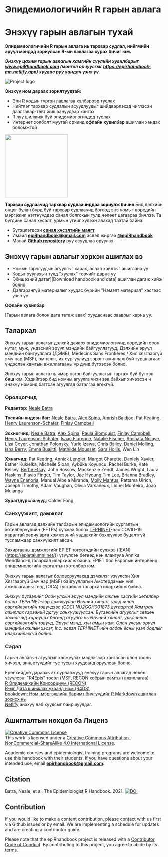 # Эпидемиологичийн R гарын авлага 

# Энэхүү гарын авлагын тухай
**Эпидемиологичийн R гарын авлага нь тархвар судлал, нийгмийн эрүүл мэндэд зориулсан R-ын лавлагаа сурах бичиг юм.**

***Энэхүү цахим гарын авлагын хамгийн сүүлийн хувилбарыг www.epiRhandbook.com (монгол орчуулгыг https://epirhandbook-mn.netlify.app) хуудас руу хандан үзнэ үү.***


![Project logo](https://github.com/appliedepi/epiRhandbook_eng/blob/master/images/Epi%20R%20Handbook%20Banner%20Beige%201500x500.png)

**Энэхүү ном дараах зорилтуудтай:**  

* Эпи R кодын түргэн лавлагаа хэлбэрээр туслах  
* Нийтлэг тархвар судлалын асуудлуудыг шийдвэрлэхэд чиглэсэн даалгавар-төвт жишээнүүдээр хангах  
* R луу шилжиж буй эпидемиологичдод туслах  
* Интернет холболт муутай орчинд **офлайн хувилбар** ашиглан хандах боломжтой  


<img src="https://github.com/appliedepi/epiRhandbook_eng/blob/master/images/epiRhandbook_HexSticker_500x500.png" width="200" height="200">

<span style="color: black;">**Тархвар судлаачид тархвар судлаачиддаа зориулж бичив**</span>
Бид дэлхийн өнцөг булан бүрд буй тархвар судлаачид бөгөөд энэ номыг өөрсдийн мэргэжил нэгтнүүддээ санал болгохын тулд чөлөөт цагаараа бичлээ. Та бүгдийн санал хүсэлт, урмын үгийг хүлээн авахад таатай байна:

* Бүтэцлэгдсэн **[санал хүсэлтийн маягт](https://forms.gle/A5SnRVws7tPD15Js9)**  
* Имэйл **epiRhandbook@gmail.com** эсвэл жиргээ **[\@epiRhandbook](https://twitter.com/epirhandbook)**  
* Манай **[Github repository](https://github.com/epirhandbook/Epi_R_handbook)** руу асуудлаа оруулах  


## Энэхүү гарын авлагыг хэрхэн ашиглах вэ  


* Номын гарчгуудын агуулгыг харах, эсвэл хайлтыг ашиглана уу
* Кодыг хуулахын тулд "хуулах" товчийг дарна уу  
* [Жишээний датаг][Download handbook and data] ашиглан дагаж хийж болно   
* Дэлгэрэнгүй материалыг хуудас бүрийн "Нэмэлт материал" хэсгээс үзнэ үү  

**Офлайн хувилбар**  

[Гарын авлага болон дата татаж авах] хуудаснаас зааврыг харна уу.



<!-- ======================================================= -->
## Талархал   

Энэхүү гарын авлагыг дэлхий даяарх эпидемиологичид өөрсдийн орон нутаг, муж, үндэсний эрүүл мэндийн байгууллагууд, Дэлхийн эрүүл мэндийн байгууллага (ДЭМБ), Médecins Sans Frontières / Хил хязгааргүй эмч нар (MSF), эмнэлэг, их сургуулиуд зэрэгт ажиллаж буй туршлагаас үндэслэн хамтын ажиллагааны үр дүнд бүтээсэн болно. 

Энэхүү гарын авлага нь ямар нэгэн байгууллагын гаргаж буй бүтээл **биш** юм. Хэдийгээр бид номны агуулга үнэн зөв байхыг хичээсэн ч энэхүү номонд багтсан агуулгад баталгаа өгөхгүй.



### Оролцогчид  

**Редактор:** [Neale Batra](https://www.linkedin.com/in/neale-batra/) 

**Төслийн үндсэн баг:** [Neale Batra](https://www.linkedin.com/in/neale-batra/), [Alex Spina](https://github.com/aspina7), [Amrish Baidjoe](https://twitter.com/Ammer_B), Pat Keating, [Henry Laurenson-Schafer](https://github.com/henryls1), [Finlay Campbell](https://github.com/finlaycampbell)  

**Зохиогчид**: [Neale Batra](https://www.linkedin.com/in/neale-batra/), [Alex Spina](https://github.com/aspina7), [Paula Blomquist](https://www.linkedin.com/in/paula-bianca-blomquist-53188186/), [Finlay Campbell](https://github.com/finlaycampbell), [Henry Laurenson-Schafer](https://github.com/henryls1), [Isaac Florence](www.Twitter.com/isaacatflorence), [Natalie Fischer](www.linkedin.com/in/nataliefischer211), [Aminata Ndiaye](https://twitter.com/aminata_fadl), [Liza Coyer]( https://www.linkedin.com/in/liza-coyer-86022040/), [Jonathan Polonsky](https://twitter.com/jonny_polonsky), [Yurie Izawa](https://ch.linkedin.com/in/yurie-izawa-a1590319), [Chris Bailey](https://twitter.com/cbailey_58?lang=en), [Daniel Molling](https://www.linkedin.com/in/daniel-molling-4005716a/), [Isha Berry](https://twitter.com/ishaberry2), [Emma Buajitti](https://twitter.com/buajitti), [Mathilde Mousset](https://mathildemousset.wordpress.com/research/), [Sara Hollis](https://www.linkedin.com/in/saramhollis/), Wen Lin  

**Хянагчид**: Pat Keating, Annick Lenglet, Margot Charette, Daniely Xavier, Esther Kukielka, Michelle Sloan, Aybüke Koyuncu, Rachel Burke, Kate Kelsey, [Berhe Etsay](https://www.linkedin.com/in/berhe-etsay-5752b1154/), John Rossow, Mackenzie Zendt, James Wright, Laura Haskins, [Flavio Finger](ffinger.github.io), Tim Taylor, [Jae Hyoung Tim Lee](https://www.linkedin.com/in/jaehyoungtlee/), [Brianna Bradley](https://www.linkedin.com/in/brianna-bradley-bb8658155), [Wayne Enanoria](https://www.linkedin.com/in/wenanoria), Manual Albela Miranda, [Molly Mantus](https://www.linkedin.com/in/molly-mantus-174550150/), Pattama Ulrich, Joseph Timothy, Adam Vaughan, Olivia Varsaneux, Lionel Monteiro, Joao Muianga  

**Зураг/дүрслэлүүд**: Calder Fong  


<!-- **Editor-in-Chief:** Neale Batra  -->

<!-- **Project core team:** Neale Batra, Alex Spina, Amrish Baidjoe, Pat Keating, Henry Laurenson-Schafer, Finlay Campbell   -->

<!-- **Authors**: Neale Batra, Alex Spina, Paula Blomquist, Finlay Campbell, Henry Laurenson-Schafer, [Isaac Florence](www.Twitter.com/isaacatflorence), Natalie Fischer, Aminata Ndiaye, Liza Coyer, Jonathan Polonsky, Yurie Izawa, Chris Bailey, Daniel Molling, Isha Berry, Emma Buajitti, Mathilde Mousset, Sara Hollis, Wen Lin   -->

<!-- **Reviewers**: Pat Keating, Mathilde Mousset, Annick Lenglet, Margot Charette, Isha Berry, Paula Blomquist, Natalie Fischer, Daniely Xavier, Esther Kukielka, Michelle Sloan, Aybüke Koyuncu, Rachel Burke, Daniel Molling, Kate Kelsey, Berhe Etsay, John Rossow, Mackenzie Zendt, James Wright, Wayne Enanoria, Laura Haskins, Flavio Finger, Tim Taylor, Jae Hyoung Tim Lee, Brianna Bradley, Manual Albela Miranda, Molly Mantus, Priscilla Spencer, Pattama Ulrich, Joseph Timothy, Adam Vaughan, Olivia Varsaneux, Lionel Monteiro, Joao Muianga   -->

### Санхүүжилт, дэмжлэг   

Гарын авлагад дэлхийн талбарын эпидемиологийн сургалтын хөтөлбөрүүдийн (FETPs) сүлжээ болох [TEPHINET](https://www.tephinet.org/)-ээс COVID-19 яаралтай хариу арга хэмжээний чадавхийг бэхжүүлэх буцалтгүй тусламжаар санхүүжилт авсан.

Захиргааны дэмжлэгийг EPIET төгсөгчдийн сүлжээ ([EAN] (https://epietalumni.net/)) үзүүлсэн бөгөөд нэн ялангуяа Annika Wendland-д талархал илэрхийлж байна. EPIET бол Европын интервенц эпидемиологийн сургалтын хөтөлбөр юм.  

Энэхүү гарын авлагыг боловсруулахад дэмжлэг үзүүлсэн Хил Хязгааргүй Эмч нар (MSF) байгууллагын Амстердамын үйл ажиллагааны төвд (OCA) тусгайлан талархал илэрхийлж байна.


*Энэхүү бүтээлийг Олон улсын эрүүл мэндийн ажлын хэсгийн хөтөлбөр болох TEPHINET-ээр дамжуулан Өвчний хяналт, урьдчилан сэргийлэлтийн төвүүдээс (CDC) NU2GGH001873 дугаартай Хамтран ажиллах гэрээний дагуу санхүүжүүлсэн. Бүтээлийн агуулгыг зөвхөн зохиогчид хариуцах бөгөөд агуулга нь Өвчний хяналт, урьдчилан сэргийлэлтийн төвүүд, Эрүүл мэнд, хүн амын яам, Олон улсын эрүүл мэндийн ажлын хэсэг, Inc. эсвэл TEPHINET-ийн албан ёсны үзэл бодлыг илэрхийлэхгүй болно.*

### Сэдэл   

Гарын авлагын агуулгыг хөгжүүлэх мэдлэгээр хангасан олон тооны хичээл, виньетүүдийг тус тусын хуудсанд оруулсан болно.

Ерөнхийдөө дараахь эх сурвалжууд энэхүү гарын авлагад нөлөө үзүүлсэн:
["R4Epis" төсөл](https://r4epis.netlify.app/) (MSF, RECON хоёрын хамтын ажиллагаа)  
[R Эпидемикийн Консорциум (RECON)](https://www.repidemicsconsortium.org/)  
[R-ыг Дата шинжлэх ухаанд ном (R4DS)](https://r4ds.had.co.nz/)  
[bookdown: Ном, мэргэжлийн баримт бичгүүдийг R Markdown ашиглан зохиох нь](https://bookdown.org/yihui/bookdown/)  
[Netlify](https://www.netlify.com) энэхүү вэб хуудсыг байршуулдаг.  


<!-- ### Image credits {-}   -->

<!-- Images in logo from US CDC Public Health Image Library) include [2013 Yemen looking for mosquito breeding sites](https://phil.cdc.gov/Details.aspx?pid=19623), [Ebola virus](https://phil.cdc.gov/Details.aspx?pid=23186), and [Survey in Rajasthan](https://phil.cdc.gov/Details.aspx?pid=19838).   -->


## Ашиглалтын нөхцөл ба Лиценз   

<a rel="license" href="http://creativecommons.org/licenses/by-nc-sa/4.0/"><img alt="Creative Commons License" style="border-width:0" src="https://i.creativecommons.org/l/by-nc-sa/4.0/88x31.png" /></a><br />This work is licensed under a <a rel="license" href="http://creativecommons.org/licenses/by-nc-sa/4.0/">Creative Commons Attribution-NonCommercial-ShareAlike 4.0 International License</a>.


Academic courses and epidemiologist training programs are welcome to use this handbook with their students. If you have questions about your intended use, email **epirhandbook@gmail.com**.  


## Citation  

Batra, Neale, et al. The Epidemiologist R Handbook. 2021. <a rel="license" href="https://zenodo.org/badge/231610102.svg"><img alt="DOI" style="border-width:0" src="https://zenodo.org/badge/231610102.svg" /></a><br />



## Contribution

If you would like to make a content contribution, please contact with us first via Github issues or by email. We are implementing a schedule for updates and are creating a contributor guide.  

Please note that the epiRhandbook project is released with a [Contributor Code of Conduct](https://contributor-covenant.org/version/2/0/CODE_OF_CONDUCT.html). By contributing to this project, you agree to abide by its terms.



